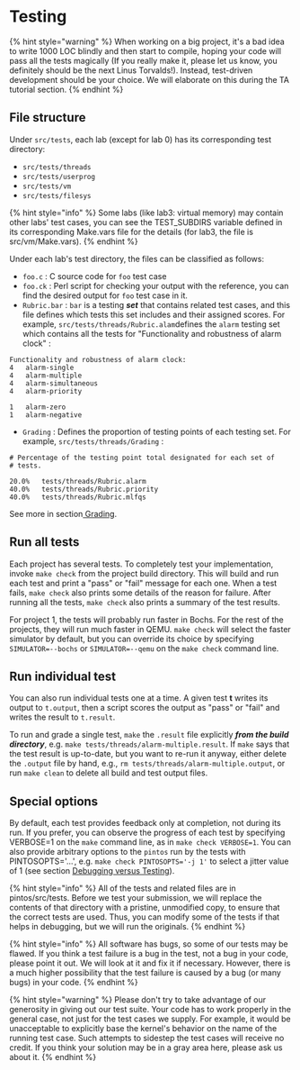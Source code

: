 # Testing

{% hint style="warning" %}
When working on a big project, it's a bad idea to write 1000 LOC blindly and then start to compile, hoping your code will pass all the tests magically (If you really make it, please let us know, you definitely should be the next Linus Torvalds!). Instead, test-driven development should be your choice. We will elaborate on this during the TA tutorial section.
{% endhint %}

## File structure

Under `src/tests`, each lab (except for lab 0) has its corresponding test directory:

* `src/tests/threads`
* `src/tests/userprog`
* `src/tests/vm`
* `src/tests/filesys`

{% hint style="info" %}
Some labs (like lab3: virtual memory) may contain other labs' test cases,  you can see the TEST\_SUBDIRS variable defined in its corresponding Make.vars file for the details (for lab3, the file is src/vm/Make.vars).
{% endhint %}

Under each lab's test directory, the files can be classified as follows:

* `foo.c` : C source code for `foo` test case
* `foo.ck` : Perl script for checking your output with the reference, you can find the desired output for `foo` test case in it.
* `Rubric.bar` : `bar` is a testing _**set**_ that contains related test cases, and this file defines which tests this set includes and their assigned scores. For example, `src/tests/threads/Rubric.alam`defines the `alarm` testing set which contains all the tests for "Functionality and robustness of alarm clock" :

```
Functionality and robustness of alarm clock:
4	alarm-single
4	alarm-multiple
4	alarm-simultaneous
4	alarm-priority

1	alarm-zero
1	alarm-negative
```

* `Grading` : Defines the proportion of testing points of each testing set. For example, `src/tests/threads/Grading` :

```
# Percentage of the testing point total designated for each set of
# tests.

20.0%	tests/threads/Rubric.alarm
40.0%	tests/threads/Rubric.priority
40.0%	tests/threads/Rubric.mlfqs
```

See more in section[ Grading](../grading.md).

## Run all tests

Each project has several tests. To completely test your implementation, invoke `make check` from the project build directory. This will build and run each test and print a "pass" or "fail" message for each one. When a test fails, `make check` also prints some details of the reason for failure. After running all the tests, `make check` also prints a summary of the test results.

For project 1, the tests will probably run faster in Bochs. For the rest of the projects, they will run much faster in QEMU. `make check` will select the faster simulator by default, but you can override its choice by specifying `SIMULATOR=--bochs` or `SIMULATOR=--qemu` on the `make check` command line.

## Run individual test

You can also run individual tests one at a time. A given test **t** writes its output to `t.output`, then a script scores the output as "pass" or "fail" and writes the result to `t.result`.&#x20;

To run and grade a single test, `make` the `.result` file explicitly _**from the build directory**_, e.g. `make tests/threads/alarm-multiple.result`. If `make` says that the test result is up-to-date, but you want to re-run it anyway, either delete the `.output` file by hand, e.g., `rm tests/threads/alarm-multiple.output`, or run `make clean` to delete all build and test output files.

## Special options

By default, each test provides feedback only at completion, not during its run. If you prefer, you can observe the progress of each test by specifying VERBOSE=1 on the `make` command line, as in `make check VERBOSE=1`. You can also provide arbitrary options to the `pintos` run by the tests with PINTOSOPTS='...', e.g. `make check PINTOSOPTS='-j 1'` to select a jitter value of 1 (see section [Debugging versus Testing](testing.md#debugging-versus-testing)).

{% hint style="info" %}
All of the tests and related files are in pintos/src/tests. Before we test your submission, we will replace the contents of that directory with a pristine, unmodified copy, to ensure that the correct tests are used. Thus, you can modify some of the tests if that helps in debugging, but we will run the originals.
{% endhint %}

{% hint style="info" %}
All software has bugs, so some of our tests may be flawed. If you think a test failure is a bug in the test, not a bug in your code, please point it out. We will look at it and fix it if necessary. However, there is a much higher possibility that the test failure is caused by a bug (or many bugs) in your code.
{% endhint %}

{% hint style="warning" %}
Please don't try to take advantage of our generosity in giving out our test suite. Your code has to work properly in the general case, not just for the test cases we supply. For example, it would be unacceptable to explicitly base the kernel's behavior on the name of the running test case. Such attempts to sidestep the test cases will receive no credit. If you think your solution may be in a gray area here, please ask us about it.
{% endhint %}

##
